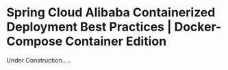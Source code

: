 # Spring Cloud Alibaba Containerized Deployment Best Practices | Docker-Compose Container Edition
Under Construction.....